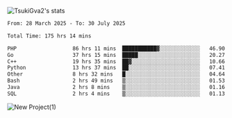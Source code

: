 
![TsukiGva2's stats](https://github-readme-stats.vercel.app/api?username=TsukiGva2&show_icons=true&theme=radical)

<!--START_SECTION:waka-->

```txt
From: 28 March 2025 - To: 30 July 2025

Total Time: 175 hrs 14 mins

PHP                  86 hrs 11 mins  ███████████▓░░░░░░░░░░░░░   46.90 %
Go                   37 hrs 15 mins  █████░░░░░░░░░░░░░░░░░░░░   20.27 %
C++                  19 hrs 35 mins  ██▓░░░░░░░░░░░░░░░░░░░░░░   10.66 %
Python               13 hrs 37 mins  ██░░░░░░░░░░░░░░░░░░░░░░░   07.41 %
Other                8 hrs 32 mins   █░░░░░░░░░░░░░░░░░░░░░░░░   04.64 %
Bash                 2 hrs 49 mins   ▒░░░░░░░░░░░░░░░░░░░░░░░░   01.53 %
Java                 2 hrs 8 mins    ▒░░░░░░░░░░░░░░░░░░░░░░░░   01.16 %
SQL                  2 hrs 4 mins    ▒░░░░░░░░░░░░░░░░░░░░░░░░   01.13 %
```

<!--END_SECTION:waka-->

![New Project(1)](https://github.com/user-attachments/assets/ca397c4b-527a-4830-9802-b71a2622b058)

<!--
![91IYheGYbCL](https://github.com/user-attachments/assets/81d7ee5b-489d-41a0-a545-5872971bd286)
-->
